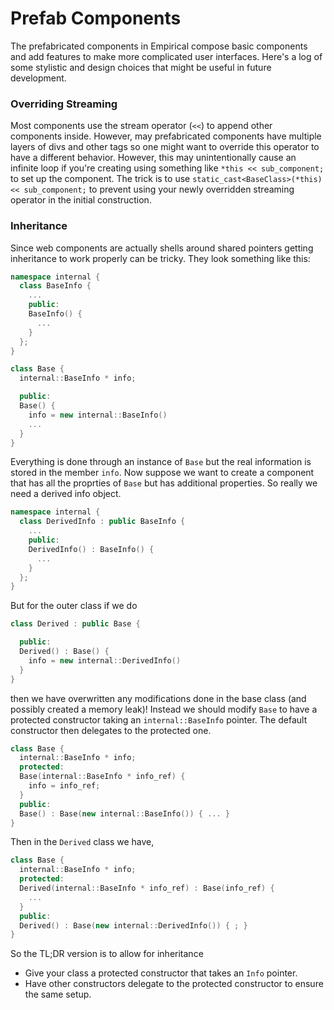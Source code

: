 # Prefab Components

The prefabricated components in Empirical compose basic components and add
features to make more complicated user interfaces. Here's a log of some
stylistic and design choices that might be useful in future development.

### Overriding Streaming

Most components use the stream operator (`<<`) to append other components
inside. However, may prefabricated components have multiple layers of divs and
other tags so one might want to override this operator to have a different
behavior. However, this may unintentionally cause an infinite loop if you're
creating using something like `*this << sub_component;` to set up the component.
The trick is to use `static_cast<BaseClass>(*this) << sub_component;` to prevent
using your newly overridden streaming operator in the initial construction.

### Inheritance

Since web components are actually shells around shared pointers getting
inheritance to work properly can be tricky. They look something like this:

```cpp
namespace internal {
  class BaseInfo {
    ...
    public:
    BaseInfo() {
      ...
    }
  };
}

class Base {
  internal::BaseInfo * info;

  public:
  Base() {
    info = new internal::BaseInfo()
    ...
  }
}
```

Everything is done through an instance of `Base` but the real information is
stored in the member `info`. Now suppose we want to create a component that
has all the proprties of `Base` but has additional properties. So really we
need a derived info object.

```cpp
namespace internal {
  class DerivedInfo : public BaseInfo {
    ...
    public:
    DerivedInfo() : BaseInfo() {
      ...
    }
  };
}

```
But for the outer class if we do

```cpp
class Derived : public Base {

  public:
  Derived() : Base() {
    info = new internal::DerivedInfo()
  }
}
```

then we have overwritten any modifications done in the base class (and possibly
created a memory leak)! Instead we should modify `Base` to have a protected
constructor taking an `internal::BaseInfo` pointer. The default constructor
then delegates to the protected one.

```cpp
class Base {
  internal::BaseInfo * info;
  protected:
  Base(internal::BaseInfo * info_ref) {
    info = info_ref;
  }
  public:
  Base() : Base(new internal::BaseInfo()) { ... }
}
```

Then in the `Derived` class we have,

```cpp
class Base {
  internal::BaseInfo * info;
  protected:
  Derived(internal::BaseInfo * info_ref) : Base(info_ref) {
    ...
  }
  public:
  Derived() : Base(new internal::DerivedInfo()) { ; }
}
```

So the TL;DR version is to allow for inheritance
* Give your class a protected constructor that takes an `Info` pointer.
* Have other constructors delegate to the protected constructor to ensure
the same setup.
